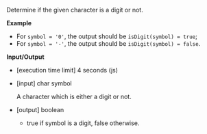 Determine if the given character is a digit or not.

**Example**

- For `symbol = '0'`, the output should be
`isDigit(symbol) = true`;
- For `symbol = '-'`, the output should be
`isDigit(symbol) = false`.

**Input/Output**

- [execution time limit] 4 seconds (js)

- [input] char symbol

    A character which is either a digit or not.

- [output] boolean

    - true if symbol is a digit, false otherwise.